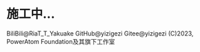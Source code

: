 # 施工中...

BiliBili@RiaT_T_Yakuake  GitHub@yizigezi  Gitee@yizigezi
(C)2023, PowerAtom Foundation及其旗下工作室
